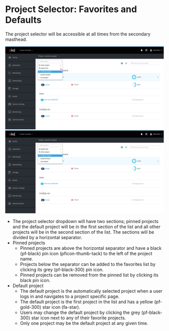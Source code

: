# Project Selector: Favorites and Defaults

The project selector will be accessible at all times from the secondary masthead.

![image 1](img/1.png)
![image 2](img/1.1.png)

* The project selector dropdown will have two sections; pinned projects and the default project will be in the first section of the list and all other projects will be in the second section of the list. The sections will be divided by a horizontal separator.
* Pinned projects
  * Pinned projects are above the horizontal separator and have a black (pf-black) pin icon (pficon-thumb-tack) to the left of the project name.
  * Projects below the separator can be added to the favorites list by clicking its grey (pf-black-300) pin icon.
  * Pinned projects can be removed from the pinned list by clicking its black pin icon.
* Default project
  * The default project is the automatically selected project when a user logs in and navigates to a project specific page.
  * The default project is the first project in the list and has a yellow (pf-gold-300) star icon (fa-star).
  * Users may change the default project by clicking the grey (pf-black-300) star icon next to any of their favorite projects.
  * Only one project may be the default project at any given time.
